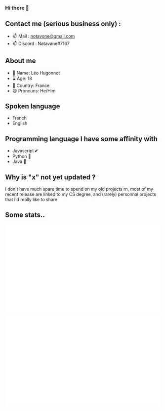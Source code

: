### Hi there 👋

## Contact me (serious business only) :
- 📫 Mail : notavone@gmail.com
- 📫 Discord : Nøtavøne#7167

## About me

- 👦 Name: Léo Hugonnot
- ⌛ Age: 18
- 🏴 Country: France
- 😄 Pronouns: He/Him

## Spoken language

- French
- English

## Programming language I have some affinity with

- Javascript 💕
- Python 🤙
- Java 👀

## Why is "x" not yet updated ?

I don't have much spare time to spend on my old projects rn, most of my recent release are linked to my CS degree, and (rarely) personnal projects that i'd really like to share

## Some stats..

![](https://github.com/notavone/github-stats/blob/master/generated/overview.svg)
![](https://github.com/notavone/github-stats/blob/master/generated/languages.svg)
